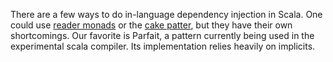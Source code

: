 <Intro paragraph>

There are a few ways to do in-language dependency injection in Scala. One could use [reader monads](http://blog.originate.com/blog/2013/10/21/reader-monad-for-dependency-injection/)
or the [cake patter](http://www.cakesolutions.net/teamblogs/2011/12/19/cake-pattern-in-depth), but they have their own shortcomings.
Our favorite is Parfait, a pattern currently being used in the experimental scala compiler. Its implementation relies heavily on implicits.
